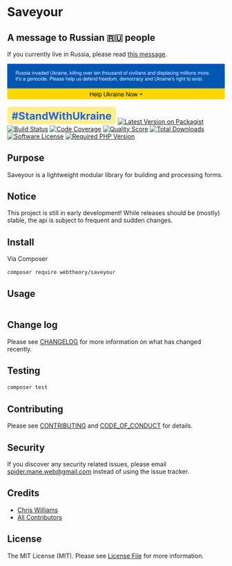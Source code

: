 # Saveyour

## A message to Russian 🇷🇺 people

If you currently live in Russia, please read [this message][link-to-russia].

[![Stand With Ukraine][banner-support-ukraine]][link-support-ukraine]

[![Stand With Ukraine][badge-support-ukraine]][link-support-ukraine]
[![Latest Version on Packagist][badge-packagist-version]][link-packagist]
[![Build Status][badge-scrutinizer-build]][link-scrutinizer]
[![Code Coverage][badge-scrutinizer-coverage]][link-scrutinizer]
[![Quality Score][badge-scrutinizer-quality]][link-scrutinizer]
[![Total Downloads][badge-packagist-downloads]][link-packagist]
[![Software License][badge-license]](LICENSE.md)
[![Required PHP Version][badge-packagist-php]][link-php]

## Purpose

Saveyour is a lightweight modular library for building and processing forms.

## Notice

This project is still in early development! While releases should be (mostly) stable, the api is subject to frequent and sudden changes.

## Install

Via Composer

```bash
composer require webtheory/saveyour
```

## Usage

```php

```

## Change log

Please see [CHANGELOG](CHANGELOG.md) for more information on what has changed recently.

## Testing

```bash
composer test
```

## Contributing

Please see [CONTRIBUTING](CONTRIBUTING.md) and [CODE_OF_CONDUCT](CODE_OF_CONDUCT.md) for details.

## Security

If you discover any security related issues, please email spider.mane.web@gmail.com instead of using the issue tracker.

## Credits

* [Chris Williams][link-author]
* [All Contributors][link-contributors]

## License

The MIT License (MIT). Please see [License File](LICENSE.md) for more information.

<!-- Links -->
[link-author]: https://github.com/spider-mane
[link-contributors]: ../../contributors
[link-packagist-downloads]: https://packagist.org/packages/webtheory/saveyour/stats
[link-packagist]: https://packagist.org/packages/webtheory/saveyour
[link-php]: https://php.net
[link-scrutinizer]: https://scrutinizer-ci.com/g/spider-mane/saveyour

<!-- Badges -->
[badge-license]: https://img.shields.io/badge/license-MIT-brightgreen.svg
[badge-packagist-downloads]: https://img.shields.io/packagist/dt/webtheory/saveyour.svg
[badge-packagist-php]: https://img.shields.io/packagist/php-v/webtheory/php-project.svg?colorB=%238892BF
[badge-packagist-version]: https://img.shields.io/packagist/v/webtheory/saveyour.svg
[badge-scrutinizer-build]: https://img.shields.io/scrutinizer/build/g/spider-mane/saveyour.svg
[badge-scrutinizer-coverage]: https://img.shields.io/scrutinizer/coverage/g/spider-mane/saveyour.svg
[badge-scrutinizer-quality]: https://img.shields.io/scrutinizer/g/spider-mane/saveyour.svg

<!-- Support Ukraine -->
[banner-support-ukraine]: https://raw.githubusercontent.com/vshymanskyy/StandWithUkraine/main/banner2-direct.svg
[badge-support-ukraine]: https://raw.githubusercontent.com/vshymanskyy/StandWithUkraine/main/badges/StandWithUkraine.svg
[link-support-ukraine]: https://stand-with-ukraine.pp.ua
[link-to-russia]: https://github.com/vshymanskyy/StandWithUkraine/blob/main/docs/ToRussianPeople.md
